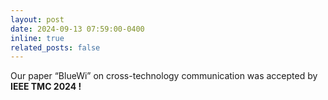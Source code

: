 ```yaml
---
layout: post
date: 2024-09-13 07:59:00-0400
inline: true
related_posts: false
---
```


Our paper “BlueWi” on cross-technology communication was accepted by <strong>IEEE TMC 2024 !</strong>
